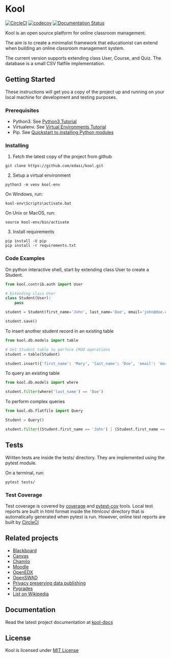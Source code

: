 # Kool

[![CircleCI](https://circleci.com/gh/edasi/kool/tree/master.svg?style=shield)](https://circleci.com/gh/edasi/kool/tree/master)
[![codecov](https://codecov.io/gh/edasi/kool/branch/master/graph/badge.svg)](https://codecov.io/gh/edasi/kool)
[![Documentation Status](https://readthedocs.org/projects/kool-docs/badge/?version=latest)](http://kool-docs.readthedocs.io/en/latest/?badge=latest)

Kool is an open source platform for online classroom management. 

The aim is to create a minimalist framework that educationist can extend when building an online classroom management system.

The current version supports extending class User, Course, and Quiz. The database is a small CSV flatfile implementation.

## Getting Started

These instructions will get you a copy of the project up and running on your local machine for development and testing purposes.

### Prerequisites

* Python3. See [Python3 Tutorial](https://docs.python.org/3/tutorial/)
* Virtualenv. See [Virtual Environments Tutorial](https://docs.python.org/3/tutorial/venv.html) 
* Pip. See [Quickstart to installing Python modules](https://pip.pypa.io/en/stable/quickstart/)

### Installing

1. Fetch the latest copy of the project from github

```
git clone https://github.com/edasi/kool.git
```

2. Setup a virtual environment

```
python3 -m venv kool-env
```

On Windows, run:
```
kool-env\Scripts\activate.bat
```

On Unix or MacOS, run:
```
source kool-env/bin/activate
```

3. Install requirements 

```
pip install -U pip
pip install -r requirements.txt
```


### Code Examples

On python interactive shell, start by extending class User to create a Student.

```python
from kool.contrib.auth import User

# Extending class User
class Student(User):
    pass

student = Student(first_name='John', last_name='Doe', email='john@doe.com', password='secretpwd')

student.save()
```

To insert another student record in an existing table

```python
from kool.db.models import table

# Get Student table to perform CRUD operations
student = table(Student)

student.insert({'first_name': 'Mary', 'last_name': 'Doe', 'email': 'mary@doe.com', 'password': 'secretpwd2'})
```

To query an existing table

```python
from kool.db.models import where

student.filter(where('last_name') == 'Doe')
```

To perform complex queries

```python
from kool.db.flatfile import Query

Student = Query()

student.filter((Student.first_name == 'John') | (Student.first_name == 'Mary'))
```


## Tests

Written tests are inside the tests/ directory. They are implemented using the pytest module. 

On a terminal, run:

```
pytest tests/
```

### Test Coverage

Test coverage is covered by [coverage](https://coverage.readthedocs.io/en/coverage-4.4.1/index.html) and [pytest-cov](https://github.com/pytest-dev/pytest-cov) tools. Local test reports are built in html format inside the htmlcov/ directory that is automatically generated when pytest is run. However, online test reports are built by [CircleCI](https://circleci.com/gh/edasi/kool/) 


## Related projects

* [Blackboard](http://www.blackboard.com/) 
* [Canvas](https://www.canvaslms.com/)
* [Chamilo](https://chamilo.org/es/)
* [Moodle](https://moodle.org/)
* [OpenEDX](https://github.com/edx/edx-platform)
* [OpenSWAD](https://openswad.org/)
* [Privacy preserving data publishing](https://github.com/rain1/Privacy-Preserving-Data-Publishing)
* [Pygrades](https://bitbucket.org/jjauhien/pygrades)
* [List on Wikipedia](https://en.wikipedia.org/wiki/List_of_learning_management_systems)


## Documentation

Read the latest project documentation at [kool-docs](http://kool-docs.readthedocs.io/en/latest/)


## License

Kool is licensed under [MIT License](https://github.com/edasi/kool/blob/master/LICENSE)
